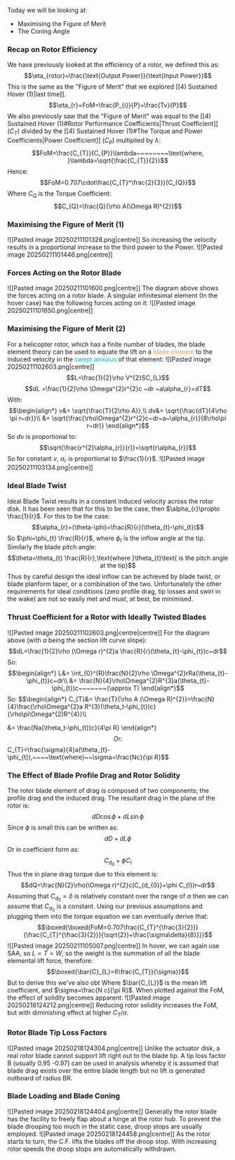 Today we will be looking at:
- Maximising the Figure of Merit
- The Coning Angle
### Recap on Rotor Efficiency
We have previously looked at the efficiency of a rotor, we defined this as:
$$\eta_{rotor}=\frac{\text{Output Power}}{\text{Input Power}}$$
This is the same as the "Figure of Merit" that we explored [[4) Sustained Hover (1)|last time]].
$$\eta_{r}=FoM=\frac{P_{i}}{P}=\frac{Tv}{P}$$
We also previously saw that the "Figure of Merit" was equal to the [[4) Sustained Hover (1)#Rotor Performance Coefficients|Thrust Coefficient]] ($C_{T}$) divided by the [[4) Sustained Hover (1)#The Torque and Power Coefficients|Power Coefficient]] ($C_{P}$) multiplied by $\lambda$:
$$FoM=\frac{C_{T}}{C_{P}}\lambda~~~~~~~~\text{where, }\lambda=\sqrt{\frac{C_{T}}{2}}$$
Hence:
$$FoM=0.707\cdot\frac{C_{T}^\frac{2}{3}}{C_{Q}}$$
Where $C_{Q}$ is the Torque Coefficient:
$$C_{Q}=\frac{Q}{\rho A(\Omega R)^{2}}$$
### Maximising the Figure of Merit (1)
![[Pasted image 20250211101328.png|centre]]
So increasing the velocity results in a proportional increase to the third power to the Power.
![[Pasted image 20250211101446.png|centre]]
### Forces Acting on the Rotor Blade
![[Pasted image 20250211101600.png|centre]]
The diagram above shows the forces acting on a rotor blade.
A singular infinitesimal element (In the hover case) has the following forces acting on it:
![[Pasted image 20250211101650.png|centre]]
### Maximising the Figure of Merit (2)
For a helicopter rotor, which has a finite number of blades, the blade element theory can be used to equate the lift on a <font color="#f79646">blade element</font> to the induced velocity in the <font color="#00b0f0">swept annulus</font> of that element:
![[Pasted image 20250211102603.png|centre]]
$$L=\frac{1}{2}\rho V^{2}SC_{L}$$
$$dL =\frac{1}{2}\rho \Omega^{2}r^{2}c ~dr ~a\alpha_{r}=dT$$
With:
$$\begin{align*}
v&= \sqrt{\frac{T}{2\rho A}},\\
dv&= \sqrt{\frac{dT}{4\rho \pi r~dr}}\\
&= \sqrt{\frac{\rho\Omega^{2}r^{2}c~dr~a~\alpha_{r}}{8\rho\pi r~dr}}
\end{align*}$$
So $dv$ is proportional to:
$$\sqrt{\frac{r^{2}\alpha_{r}}{r}}=\sqrt{r\alpha_{r}}$$
So for constant $v$, $\alpha_r$ is proportional to $\frac{1}{r}$.
![[Pasted image 20250211103134.png|centre]]
### Ideal Blade Twist
Ideal Blade Twist results in a constant induced velocity across the rotor disk.
It has been seen that for this to be the case, then $\alpha_{r}\propto \frac{1}{r}$.
For this to be the case:
$$\alpha_{r}=(\theta-\phi)=\frac{R}{r}(\theta_{t}-\phi_{t})$$
So $\phi=\phi_{t} \frac{R}{r}$, where $\phi_{t}$ is the inflow angle at the tip.
Similarly the blade pitch angle:
$$\theta=\theta_{t} \frac{R}{r},\text{where }\theta_{t}\text{ is the pitch angle at the tip}$$
Thus by careful design the ideal inflow can be achieved by blade twist, or blade planform taper, or a combination of the two.
Unfortunately the other requirements for ideal conditions (zero profile drag, tip losses and swirl in the wake) are not so easily met and must, at best, be minimised.
### Thrust Coefficient for a Rotor with Ideally Twisted Blades
![[Pasted image 20250211102603.png|centre|centre]]
For the diagram above (with $a$ being the section lift curve slope):
$$dL=\frac{1}{2}\rho (\Omega r)^{2}a \frac{R}{r}(\theta_{t}-\phi_{t})c~dr$$
So:
$$\begin{align*}
L&= \int_{0}^{R}\frac{N}{2}\rho \Omega^{2}rRa(\theta_{t}-\phi_{t})c~dr\\
&= \frac{N}{4}\rho\Omega^{2}R^{3}a(\theta_{t}-\phi_{t})c~~~~~~~(\approx T)
\end{align*}$$
So:
$$\begin{align*}
C_{T}&= \frac{T}{\rho A (\Omega R)^{2}}=\frac{N}{4}\frac{\rho\Omega^{2}a R^{3}(\theta_t-\phi_{t})c}{\rho\pi\Omega^{2}R^{4}}\\\\

&= \frac{Na(\theta_t-\phi_{t})c}{4\pi R}
\end{align*}$$
Or:
$$C_{T}=\frac{\sigma}{4}a(\theta_{t}-\phi_{t}),~~~~\text{where}~~\sigma=\frac{Nc}{\pi R}$$
### The Effect of Blade Profile Drag and Rotor Solidity
The rotor blade element of drag is composed of two components; the profile drag and the induced drag. The resultant drag in the plane of the rotor is:
$$dD\cos\phi+dL\sin\phi$$
Since $\phi$ is small this can be written as:
$$dD+dL\phi$$
Or in coefficient form as:
$$C_{d_{0}}+\phi C_{l}$$
Thus the in plane drag torque due to this element is:
$$dQ=\frac{N}{2}\rho(\Omega r)^{2}c(C_{d_{0}}+\phi C_{l})r~dr$$
Assuming that $C_{d_{0}}=\delta$ is relatively constant over the range of $\alpha$ then we can assume that $C_{d_{0}}$ is a constant.
Using our previous assumptions and plugging them into the torque equation we can eventually derive that:
$$\boxed{\boxed{FoM=0.707\frac{C_{T}^{\frac{3}{2}}}{\frac{C_{T}^{\frac{3}{2}}}{\sqrt{2}}+\frac{\sigma\delta}{8}}}}$$
![[Pasted image 20250211105007.png|centre]]
In hover, we can again use SAA, so $L=T=W$, so the weight is the summation of all the blade elemental lift force, therefore:
$$\boxed{\bar{C}_{L}=6\frac{C_{T}}{\sigma}}$$
But to derive this we've also obt
Where $\bar{C_{L}}$ is the mean lift coefficient, and $\sigma=\frac{N c}{\pi R}$.
When plotted against the FoM, the effect of solidity becomes apparent:
![[Pasted image 20250218124212.png|centre]]
Reducing rotor solidity increases the FoM, but with diminishing effect at higher $C_{T}/\sigma$.
### Rotor Blade Tip Loss Factors
![[Pasted image 20250218124304.png|centre]]
Unlike the actuator disk, a real rotor blade cannot support lift right out to the blade tip. A tip loss factor B (usually 0.95 -0.97) can be used in analysis whereby it is assumed that blade drag exists over the entire blade length but no lift is generated outboard of radius BR.
### Blade Loading and Blade Coning
![[Pasted image 20250218124404.png|centre]]
Generally the rotor blade has the facility to freely flap about a hinge at the rotor hub. To prevent the blade drooping too much in the static case, droop stops are usually employed.
![[Pasted image 20250218124458.png|centre]]
As the rotor starts to turn, the C.F. lifts the blades off the droop stop. With increasing rotor speeds the droop stops are automatically withdrawn.
